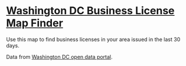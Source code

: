 # [Washington DC Business License Map Finder](https://kochandrea.github.io/maps/)

Use this map to find business licenses in your area issued in the last 30 days.  

Data from [Washington DC open data portal](http://opendata.dc.gov/datasets/basic-business-license-in-last-30-days).
